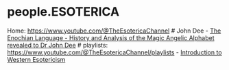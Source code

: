 # people.ESOTERICA
Home: https://www.youtube.com/@TheEsotericaChannel  # John Dee - [The Enochian Language - History and Analysis of the Magic Angelic Alphabet revealed to Dr John Dee](https://youtu.be/Ns9zLz1x-y4) # playlists: https://www.youtube.com/@TheEsotericaChannel/playlists - [Introduction to Western Esotericism](https://www.youtube.com/playlist?list=PLZ__PGORcBKx5asl6GprS9p_P0sBng4bV)
